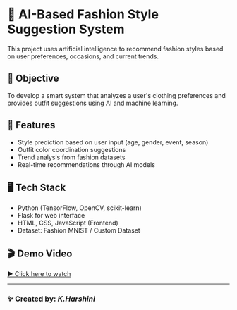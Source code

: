 # 👗 AI-Based Fashion Style Suggestion System

This project uses artificial intelligence to recommend fashion styles based on user preferences, occasions, and current trends.

## 🎯 Objective
To develop a smart system that analyzes a user's clothing preferences and provides outfit suggestions using AI and machine learning.

## 🧠 Features
- Style prediction based on user input (age, gender, event, season)
- Outfit color coordination suggestions
- Trend analysis from fashion datasets
- Real-time recommendations through AI models

## 🖥️ Tech Stack
- Python (TensorFlow, OpenCV, scikit-learn)
- Flask for web interface
- HTML, CSS, JavaScript (Frontend)
- Dataset: Fashion MNIST / Custom Dataset

## 🎬 Demo Video
[▶️ Click here to watch](fashion_ai_demo.mp4)

---

### ✨ Created by: *K.Harshini*
